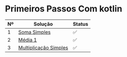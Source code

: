 # Primeiros Passos Com kotlin

|Nº|Solução|Status|
|-|-|-|
|1|[Soma Simples](https://github.com/JefersonMelo/07-DIO/blob/master/09-Santander-Bootcamp-Mobile-Developer/01-Primeiros-passos-em-Kotlin/01-Soma-Simples/SomaSimples.kt)|:white_check_mark:|
|2|[Média 1](https://github.com/JefersonMelo/07-DIO/blob/master/09-Santander-Bootcamp-Mobile-Developer/01-Primeiros-passos-em-Kotlin/02-Média-1/Media-1.kt)|:white_check_mark:|
|3|[Multiplicação Simples](https://github.com/JefersonMelo/07-DIO/blob/master/09-Santander-Bootcamp-Mobile-Developer/01-Primeiros-passos-em-Kotlin/03-Multiplicação-Simples/Multiplicacao-Simples.kt)|:white_check_mark:|
